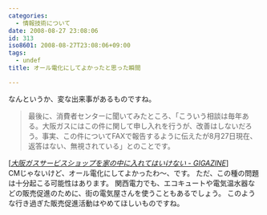 ```yaml
---
categories:
  - 情報技術について
date: 2008-08-27 23:08:06
id: 313
iso8601: 2008-08-27T23:08:06+09:00
tags:
  - undef
title: オール電化にしてよかったと思った瞬間

---
```


なんというか、変な出来事があるものですね。
<blockquote cite="http://gigazine.net/index.php?/news/comments/20080827_osaka_gas_service/" title="大阪ガスサービスショップを家の中に入れてはいけない - GIGAZINE" class="blockquote"><p>最後に、消費者センターに聞いてみたところ、「こういう相談は毎年ある。大阪ガスにはこの件に関して申し入れを行うが、改善はしないだろう。事実、この件についてFAXで報告するように伝えたが8月27日現在、返答はない、無視されている」とのことです。</p></blockquote><div class="cite">[<cite><a href="http://gigazine.net/news/20080827_osaka_gas_service/">大阪ガスサービスショップを家の中に入れてはいけない - GIGAZINE</a></cite>]</div>
CMじゃないけど、オール電化にしてよかったわ～、です。
ただ、この種の問題は十分起こる可能性はあります。
関西電力でも、エコキュートや電気温水器などの販売促進のために、街の電気屋さんを使うこともあるでしょう。
このような行き過ぎた販売促進活動はやめてほしいものですね。
    	